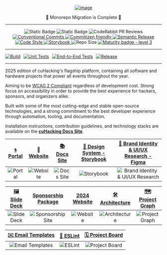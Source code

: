 <div align="center">
  <a href="https://docs.cuhacking.ca">

![image](https://github.com/user-attachments/assets/79f41e64-4bef-4df6-b3e8-a16e67e75f4c)

  </a>
  🎉 Monorepo Migration is Complete  🎉
<hr/>

![Static Badge](https://img.shields.io/badge/pnpm-F69220?logo=pnpm&logoColor=fff)
![Static Badge](https://img.shields.io/badge/Monorepo-%23143055?style=flat&logo=Nx&link=https%3A%2F%2Fnx.dev%2F)
![CodeRabbit PR Reviews](https://img.shields.io/badge/dynamic/json?url=https%3A%2F%2Fapi.coderabbit.ai%2Fstats%2Fgithub%2Fcuhacking%2F2025&query=reviews&suffix=%20Reviews&logoSize=auto&label=CodeRabbit&labelColor=171717&color=FF570A&link=https%3A%2F%2Fcoderabbit.ai%2F)
<a href="https://conventionalcommits.org">
<img src="https://img.shields.io/badge/Conventional%20Commits-1.0.0-%23FE5196?logo=conventionalcommits&logoColor=white" alt="Conventional Commits">
</a>
<a href="http://commitizen.github.io/cz-cli/">
<img src="https://img.shields.io/badge/commitizen-friendly-brightgreen.svg" alt="Commitizen friendly">
</a>
<a href="https://semantic-release.gitbook.io/semantic-release">
<img src="https://img.shields.io/badge/%20%20%F0%9F%93%A6%F0%9F%9A%80-semantic--release-e10079.svg?style=flat-square" alt="Semantic Release">
</a>
<a href="https://github.com/antfu/eslint-config">
<img src="https://antfu.me/badge-code-style.svg" alt="Code Style">
</a>
<a href="https://github.com/storybooks/storybook">
<img src="https://raw.githubusercontent.com/storybooks/brand/master/badge/badge-storybook.svg" alt="Storybook">
</a>
<img src="https://img.shields.io/github/repo-size/cuhacking/2025" alt="Repo Size">
[![Maturity badge - level 3](https://img.shields.io/badge/Maturity-Level%203%20--%20Stable-green.svg)](https://github.com/tophat/getting-started/blob/master/scorecard.md)

</div>
<!--[![App Status](https://img.shields.io/website-up-down-green-red/http/shields.io.svg)](http://www.chemicalgraphtheory.com) -->
<!---[![Coverage Status](https://coveralls.io/repos/github/Sulstice/global-chem/badge.svg?branch=master)](https://github.com/cuhacking/2025/tree/main) --->
<hr/>

<div style="display: flex; gap: 10px;">
    <a href="https://github.com/cuhacking/2025/actions/workflows/BUILD.yml">
        <img src="https://github.com/cuhacking/2025/actions/workflows/BUILD.yml/badge.svg" alt="Build">
    </a>
    <a href="https://github.com/cuhacking/2025/actions/workflows/TEST_UNIT.yml">
        <img src="https://github.com/cuhacking/2025/actions/workflows/TEST_UNIT.yml/badge.svg" alt="Unit Tests">
    </a>
    <a href="https://github.com/cuhacking/2025/actions/workflows/TEST_E2E.yml">
        <img src="https://github.com/cuhacking/2025/actions/workflows/TEST_E2E.yml/badge.svg" alt="End-to-End Tests">
    </a>
    <a href="https://github.com/cuhacking/2025/actions/workflows/RELEASE.yml">
        <img src="https://github.com/cuhacking/2025/actions/workflows/RELEASE.yml/badge.svg" alt="Release">
    </a>
</div>

<hr/>

2025 edition of cuHacking's flagship platform, containing all software and hardware projects that power all events throughout the year.

Aiming to be [WCAG 2 Compliant](https://www.w3.org/WAI/standards-guidelines/wcag/) regardless of development cost. Strong focus on accessibility in order to provide the best experience for hackers, sponsors, and organizers alike.

Built with some of the most cutting-edge and stable open-source technologies, and a strong commitment to the best developer experience through automation, tooling, and documentation.

Installation instructions, contribution guidelines, and technology stacks are available on the **[cuHacking Docs Site](https://docs.cuhacking.ca)**.

|                          [🌀 Portal](https://portal.cuhacking.ca)                          |                             📢 [Website](https://cuhacking.ca)                              |                           [📚 Docs Site](https://docs.cuhacking.ca)                           |                 [🌟 Design System - Storybook](https://design.cuhacking.ca/)                  | [💅 Brand Identity & UI/UX Research - Figma](https://www.figma.com/community/file/1472076259079188838/cuhacking-design-system) |
| :----------------------------------------------------------------------------------------: | :-----------------------------------------------------------------------------------------: | :-------------------------------------------------------------------------------------------: | :-------------------------------------------------------------------------------------------: | :----------------------------------------------------------------------------------------------------------------------------: |
| ![Portal](https://github.com/user-attachments/assets/8477365e-3bec-4e27-a208-2aea73120e19) | ![Website](https://github.com/user-attachments/assets/4f8cc641-f358-44dc-90f5-9e40d1c2990d) | ![Docs Site](https://github.com/user-attachments/assets/1170da68-9deb-44b3-9269-865659212927) | ![Storybook](https://github.com/user-attachments/assets/644e7fcd-379d-4c16-bf99-46dde0bb7194) |      ![Brand Identity & UI/UX Research](https://github.com/user-attachments/assets/d55ffa90-c8ed-4421-8f42-89d995c07409)       |

|                          [🖼 Slide Deck](https://slides.cuhacking.ca)                          |                         [Sponsorship Package](https://sponsor.cuhacking.ca/)                         |                          [2024 Website](https://2024.cuhacking.ca)                          |                           [🛠️ Architecture](https://arch.cuhacking.ca)                           |         [🗺️ Project Graph](https://graph.cuhacking.ca/#/projects/all?groupByFolder=true)          |
| :--------------------------------------------------------------------------------------------: | :--------------------------------------------------------------------------------------------------: | :-----------------------------------------------------------------------------------------: | :----------------------------------------------------------------------------------------------: | :-----------------------------------------------------------------------------------------------: |
| ![Slide Deck](https://github.com/user-attachments/assets/066cf93a-e4a6-4a01-aae0-13088c35c1c7) | ![Sponsorship Site](https://github.com/user-attachments/assets/1af556d8-34b2-49da-9edb-90d2a589ff02) | ![Website](https://github.com/user-attachments/assets/ab2179b9-9f96-499c-a2c0-82b228bbb677) | ![Architecture](https://github.com/user-attachments/assets/8dc99673-6bf6-456e-b596-1eef0cb6e638) | ![Project Graph](https://github.com/user-attachments/assets/3ee10865-f53c-4a5c-9295-13ee33a2717a) |

|                          [✉️ Email Templates](https://email.cuhacking.ca)                           |                          [🧹 ESLint](https://eslint.cuhacking.ca)                          |                 [🗓️ Project Board](https://github.com/orgs/cuhacking/projects/4)                  |
| :-------------------------------------------------------------------------------------------------: | :----------------------------------------------------------------------------------------: | :-----------------------------------------------------------------------------------------------: |
| ![Email Templates](https://github.com/user-attachments/assets/3fd9ea07-da23-4a7c-9e43-5f101ea5c884) | ![ESLint](https://github.com/user-attachments/assets/faa0360c-2299-4436-9e5c-f5380e01256f) | ![Project Board](https://github.com/user-attachments/assets/b10ddf82-4a8e-4892-bc45-ffdb596cd678) |
